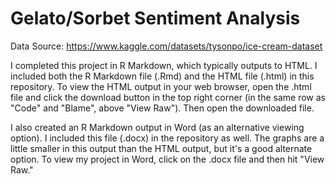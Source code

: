 # Gelato/Sorbet Sentiment Analysis

Data Source: https://www.kaggle.com/datasets/tysonpo/ice-cream-dataset

I completed this project in R Markdown, which typically outputs to HTML. I included both the R Markdown file (.Rmd) and the HTML file (.html) 
in this repository. To view the HTML output in your web browser, open the .html file and click the download button in the top right corner 
(in the same row as "Code" and "Blame", above "View Raw"). Then open the downloaded file. 

I also created an R Markdown output in Word (as an alternative viewing option). I included this file (.docx) in the repository as well. The graphs
are a little smaller in this output than the HTML output, but it's a good alternate option. To view my project in Word, click on the .docx file and then
hit "View Raw."
